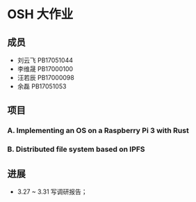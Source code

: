 # OSH 大作业

## 成员
- 刘云飞 PB17051044
- 李维晟 PB17000100
- 汪若辰 PB17000098
- 余磊 PB17051053

## 项目
### A. Implementing an OS on a Raspberry Pi 3 with Rust
### B. Distributed file system based on IPFS



## 进展
- 3.27 ~ 3.31 写调研报告；

